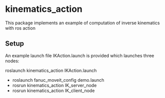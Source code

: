 # kinematics_action
This package implements an example of computation of inverse kinematics with ros action

## Setup
An example launch file IKAction.launch is provided which launches three nodes:

roslaunch kinematics_action IKAction.launch

* roslaunch fanuc_moveit_config demo.launch
* rosrun kinematics_action IK_server_node
* rosrun kinematics_action IK_client_node

